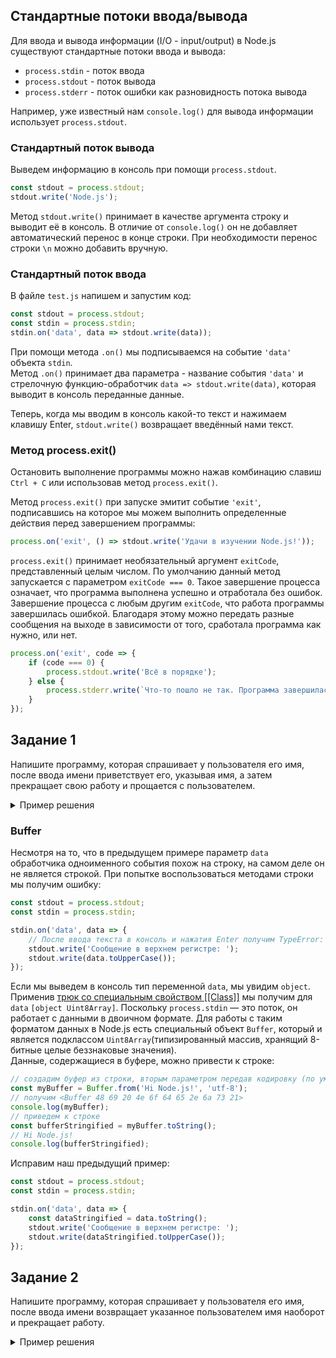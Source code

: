 ## Стандартные потоки ввода/вывода
Для ввода и вывода информации (I/O - input/output) в Node.js существуют стандартные потоки ввода и вывода:  
- `process.stdin` - поток ввода  
- `process.stdout` - поток вывода  
- `process.stderr` - поток ошибки как разновидность потока вывода

Например, уже известный нам `console.log()` для вывода информации использует `process.stdout`.

### Стандартный поток вывода
Выведем информацию в консоль при помощи `process.stdout`.
```js
const stdout = process.stdout;
stdout.write('Node.js');
```
Метод `stdout.write()` принимает в качестве аргумента строку и выводит её в консоль. В отличие от `console.log()` он не добавляет автоматический перенос в конце строки. При необходимости перенос строки `\n` можно добавить вручную.

### Стандартный поток ввода
В файле `test.js` напишем и запустим код:  
```js
const stdout = process.stdout;
const stdin = process.stdin;
stdin.on('data', data => stdout.write(data));
```  
При помощи метода `.on()` мы подписываемся на событие `'data'` объекта `stdin`.  
Метод `.on()` принимает два параметра - название события `'data'` и стрелочную функцию-обработчик `data => stdout.write(data)`, которая выводит в консоль переданные данные.

Теперь, когда мы вводим в консоль какой-то текст и нажимаем клавишу Enter, `stdout.write()` возвращает введённый нами текст.

### Метод process.exit()
Остановить выполнение программы можно нажав комбинацию славиш `Ctrl + C` или использовав метод `process.exit()`.

Метод `process.exit()` при запуске эмитит событие `'exit'`, подписавшись на которое мы можем выполнить определенные действия перед завершением программы:
```js
process.on('exit', () => stdout.write('Удачи в изучении Node.js!'));
```  
`process.exit()` принимает необязательный аргумент `exitCode`, представленный целым числом. По умолчанию данный метод запускается с параметром `exitCode === 0`. Такое завершение процесса означает, что программа выполнена успешно и отработала без ошибок. Завершение процесса с любым другим `exitCode`, что работа программы завершилась ошибкой. Благодаря этому можно передать разные сообщения на выходе в зависимости от того, сработала программа как нужно, или нет.
```js
process.on('exit', code => {
    if (code === 0) {
        process.stdout.write('Всё в порядке');
    } else {
        process.stderr.write(`Что-то пошло не так. Программа завершилась с кодом ${code}`);
    }
});
```  

## Задание 1
Напишите программу, которая спрашивает у пользователя его имя, после ввода имени приветствует его, указывая имя, а затем прекращает свою работу и прощается с пользователем.

<details>
  <summary>Пример решения</summary>

```js 
const stdout = process.stdout;
const stdin = process.stdin;

stdout.write('Как тебя зовут?\n');
stdin.on('data', data => {
  stdout.write('Привет, ');
  stdout.write(data);
  process.exit();
});
process.on('exit', () => stdout.write('Удачи!'));
```

</details>

### Buffer
Несмотря на то, что в предыдущем примере параметр `data` обработчика одноименного события похож на строку, на самом деле он не является строкой. При попытке воспользоваться методами строки мы получим ошибку:
```js 
const stdout = process.stdout;
const stdin = process.stdin;

stdin.on('data', data => {
    // После ввода текста в консоль и нажатия Enter получим TypeError: data.toUpperCase is not a function
    stdout.write('Cообщение в верхнем регистре: ');
    stdout.write(data.toUpperCase());
});
```
Если мы выведем в консоль тип переменной `data`, мы увидим `object`. Применив [трюк со специальным свойством [[Class]]](https://learn.javascript.ru/class-instanceof#sekretnoe-svoystvo-class) мы получим для `data` `[object Uint8Array]`. Поскольку `process.stdin` — это поток, он работает с данными в двоичном формате. Для работы с таким форматом данных в Node.js есть специальный объект `Buffer`, который и является подклассом `Uint8Array`(типизированный массив, хранящий 8-битные целые беззнаковые значения).  
Данные, содержащиеся в буфере, можно привести к строке:  
```js
// создадим буфер из строки, вторым параметром передав кодировку (по умолчанию будет использована utf-8)
const myBuffer = Buffer.from('Hi Node.js!', 'utf-8');
// получим <Buffer 48 69 20 4e 6f 64 65 2e 6a 73 21>
console.log(myBuffer);
// приведем к строке
const bufferStringified = myBuffer.toString();
// Hi Node.js!
console.log(bufferStringified);
```
Исправим наш предыдущий пример:
```js
const stdout = process.stdout;
const stdin = process.stdin;

stdin.on('data', data => {
    const dataStringified = data.toString();
    stdout.write('Cообщение в верхнем регистре: ');
    stdout.write(dataStringified.toUpperCase());
});
```

## Задание 2
Напишите программу, которая спрашивает у пользователя его имя, после ввода имени возвращает указанное пользователем имя наоборот и прекращает работу.

<details>
  <summary>Пример решения</summary>

```js
const stdout = process.stdout;
const stdin = process.stdin;

stdout.write('Как тебя зовут?\n')
stdin.on('data', data => {
  const name = data.toString();
  const reverseName = name.split('').reverse().join('');
  stdout.write(`\nТвоё имя наоборот ${reverseName}`);
  process.exit();
});
```
</details>